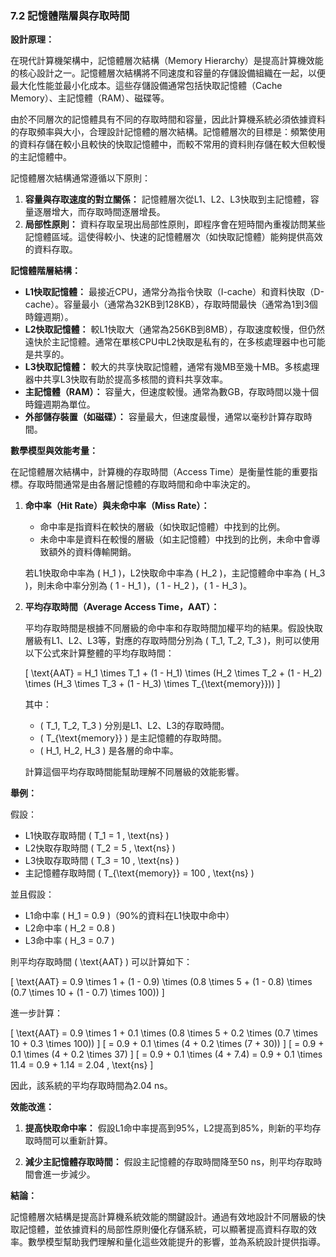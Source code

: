 ### 7.2 記憶體階層與存取時間

**設計原理：**

在現代計算機架構中，記憶體層次結構（Memory Hierarchy）是提高計算機效能的核心設計之一。記憶體層次結構將不同速度和容量的存儲設備組織在一起，以便最大化性能並最小化成本。這些存儲設備通常包括快取記憶體（Cache Memory）、主記憶體（RAM）、磁碟等。

由於不同層次的記憶體具有不同的存取時間和容量，因此計算機系統必須依據資料的存取頻率與大小，合理設計記憶體的層次結構。記憶體層次的目標是：頻繁使用的資料存儲在較小且較快的快取記憶體中，而較不常用的資料則存儲在較大但較慢的主記憶體中。

記憶體層次結構通常遵循以下原則：
1. **容量與存取速度的對立關係：** 記憶體層次從L1、L2、L3快取到主記憶體，容量逐層增大，而存取時間逐層增長。
2. **局部性原則：** 資料存取呈現出局部性原則，即程序會在短時間內重複訪問某些記憶體區域。這使得較小、快速的記憶體層次（如快取記憶體）能夠提供高效的資料存取。

**記憶體階層結構：**

- **L1快取記憶體：** 最接近CPU，通常分為指令快取（I-cache）和資料快取（D-cache）。容量最小（通常為32KB到128KB），存取時間最快（通常為1到3個時鐘週期）。
- **L2快取記憶體：** 較L1快取大（通常為256KB到8MB），存取速度較慢，但仍然遠快於主記憶體。通常在單核CPU中L2快取是私有的，在多核處理器中也可能是共享的。
- **L3快取記憶體：** 較大的共享快取記憶體，通常有幾MB至幾十MB。多核處理器中共享L3快取有助於提高多核間的資料共享效率。
- **主記憶體（RAM）：** 容量大，但速度較慢。通常為數GB，存取時間以幾十個時鐘週期為單位。
- **外部儲存裝置（如磁碟）：** 容量最大，但速度最慢，通常以毫秒計算存取時間。

**數學模型與效能考量：**

在記憶體層次結構中，計算機的存取時間（Access Time）是衡量性能的重要指標。存取時間通常是由各層記憶體的存取時間和命中率決定的。

1. **命中率（Hit Rate）與未命中率（Miss Rate）：**
   - 命中率是指資料在較快的層級（如快取記憶體）中找到的比例。
   - 未命中率是資料在較慢的層級（如主記憶體）中找到的比例，未命中會導致額外的資料傳輸開銷。

   若L1快取命中率為 \( H_1 \)，L2快取命中率為 \( H_2 \)，主記憶體命中率為 \( H_3 \)，則未命中率分別為 \( 1 - H_1 \)，\( 1 - H_2 \)，\( 1 - H_3 \)。

2. **平均存取時間（Average Access Time，AAT）：**

   平均存取時間是根據不同層級的命中率和存取時間加權平均的結果。假設快取層級有L1、L2、L3等，對應的存取時間分別為 \( T_1, T_2, T_3 \)，則可以使用以下公式來計算整體的平均存取時間：

   \[
   \text{AAT} = H_1 \times T_1 + (1 - H_1) \times (H_2 \times T_2 + (1 - H_2) \times (H_3 \times T_3 + (1 - H_3) \times T_{\text{memory}}))
   \]

   其中：
   - \( T_1, T_2, T_3 \) 分別是L1、L2、L3的存取時間。
   - \( T_{\text{memory}} \) 是主記憶體的存取時間。
   - \( H_1, H_2, H_3 \) 是各層的命中率。

   計算這個平均存取時間能幫助理解不同層級的效能影響。

**舉例：**

假設：
- L1快取存取時間 \( T_1 = 1 \, \text{ns} \)
- L2快取存取時間 \( T_2 = 5 \, \text{ns} \)
- L3快取存取時間 \( T_3 = 10 \, \text{ns} \)
- 主記憶體存取時間 \( T_{\text{memory}} = 100 \, \text{ns} \)

並且假設：
- L1命中率 \( H_1 = 0.9 \)（90%的資料在L1快取中命中）
- L2命中率 \( H_2 = 0.8 \)
- L3命中率 \( H_3 = 0.7 \)

則平均存取時間 \( \text{AAT} \) 可以計算如下：

\[
\text{AAT} = 0.9 \times 1 + (1 - 0.9) \times (0.8 \times 5 + (1 - 0.8) \times (0.7 \times 10 + (1 - 0.7) \times 100))
\]

進一步計算：

\[
\text{AAT} = 0.9 \times 1 + 0.1 \times (0.8 \times 5 + 0.2 \times (0.7 \times 10 + 0.3 \times 100))
\]
\[
= 0.9 + 0.1 \times (4 + 0.2 \times (7 + 30))
\]
\[
= 0.9 + 0.1 \times (4 + 0.2 \times 37)
\]
\[
= 0.9 + 0.1 \times (4 + 7.4) = 0.9 + 0.1 \times 11.4 = 0.9 + 1.14 = 2.04 \, \text{ns}
\]

因此，該系統的平均存取時間為2.04 ns。

**效能改進：**

1. **提高快取命中率：** 假設L1命中率提高到95%，L2提高到85%，則新的平均存取時間可以重新計算。

2. **減少主記憶體存取時間：** 假設主記憶體的存取時間降至50 ns，則平均存取時間會進一步減少。

**結論：**

記憶體層次結構是提高計算機系統效能的關鍵設計。通過有效地設計不同層級的快取記憶體，並依據資料的局部性原則優化存儲系統，可以顯著提高資料存取的效率。數學模型幫助我們理解和量化這些效能提升的影響，並為系統設計提供指導。
